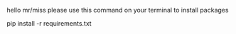 hello mr/miss please use this command on your terminal to install packages 

pip install -r requirements.txt
